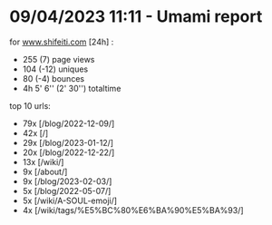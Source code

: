 # 09/04/2023 11:11 - Umami report
for www.shifeiti.com [24h] :

 - 255 (7) page views
 - 104 (-12) uniques
 - 80 (-4) bounces
 - 4h 5' 6'' (2' 30'') totaltime


top 10 urls:
 - 79x [/blog/2022-12-09/]
 - 42x [/]
 - 29x [/blog/2023-01-12/]
 - 20x [/blog/2022-12-22/]
 - 13x [/wiki/]
 - 9x [/about/]
 - 9x [/blog/2023-02-03/]
 - 5x [/blog/2022-05-07/]
 - 5x [/wiki/A-SOUL-emoji/]
 - 4x [/wiki/tags/%E5%BC%80%E6%BA%90%E5%BA%93/]



